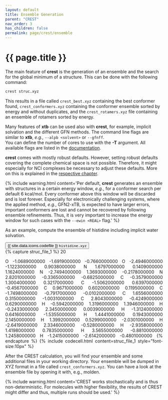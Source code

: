 ```yaml
---
layout: default
title: Ensemble Generation
parent: "CREST"
nav_order: 3
has_children: false
permalink: page/crest/ensemble
---
```


# {{ page.title }}

The main feature of **crest** is the generation of an ensemble and the search for the global minimum of a structure. This can be done with the following command:

```bash
crest struc.xyz
```

This results in a file called `crest_best.xyz` containing the best conformer found, `crest_conformers.xyz` containing the conformer ensemble sorted by energy and without duplicates, and the `crest_rotamers.xyz` file containing an ensemble of rotamers sorted by energy.

Many features of **xtb** can be used also with **crest**, for example, implicit solvation and the different GFN methods. The command line flags are similar to **xtb**, *e.g.,* `--alpb <solvent>` or `--gfnff`.  
You can define the number of cores to use with the **-T** argument. All available flags are listed in the [documentation](https://crest-lab.github.io/crest-docs/page/documentation/keywords.html).

**crest** comes with mostly robust defaults. However, setting robust defaults covering the complete chemical space is not possible. Therefore, it might especially for NCI complexes be necessary to adjust these defaults. More on this is explained in the [respective chapter](page/crest/nci).

{% include warning.html content='Per default, **crest** generates an ensemble with structures in a certain energy window, *e.g.*, for a conformer search per default 6 kcal/mol. Every conformer above this window will be discarded and is lost forever. Especially for electronically challenging systems, where the applied method, *e.g.*, GFN2-xTB, is expected to have larger errors, important conformers are lost and cannot be recovered by following ensemble refinements. Thus, it is very important to increase the energy window for such cases with the `--ewin <REAL>` flag.' %}

As an example, compute the ensemble of histidine including implicit water solvation.

<!-- Tab links -->
<div class="tab card">
  <button
    class="tablinks tab-id-1"
    onclick="openTabId(event, 'struc-1', 'tab-id-1')"
    id="open-1">
    {{ site.data.icons.codefile }} <code>histidine.xyz</code>
  </button>
</div>
<!-- Tab content -->
<div id="struc-1" class="tabcontent tab-id-1" style="text-align:justify">
{% capture struc_file_1 %}
20

O     -1.0689000000   -1.6919000000   -0.7660000000
O     -2.4946000000   -1.1223000000    0.9038000000
N      1.6797000000    0.1409000000    1.1624000000
N     -2.7494000000    1.3693000000   -0.2178000000
N      2.8201000000   -0.3365000000   -0.6825000000
C     -0.3579000000    1.3004000000    0.3217000000
C     -1.5062000000    0.6397000000   -0.4567000000
C      0.9671000000    0.6020000000    0.1195000000
C     -1.7498000000   -0.7917000000   -0.0102000000
C      1.6556000000    0.3150000000   -1.0031000000
C      2.8043000000   -0.4249000000    0.6290000000
H     -0.5942000000    1.3196000000    1.3946000000
H     -0.2433000000    2.3450000000    0.0039000000
H     -1.3124000000    0.6416000000   -1.5355000000
H      1.4441000000    0.1943000000    2.1450000000
H      1.3992000000    0.5299000000   -2.0301000000
H     -2.6419000000    2.3346000000   -0.5280000000
H     -2.9358000000    1.4198000000    0.7835000000
H      3.5655000000   -0.8810000000    1.2458000000
H     -1.2415000000   -2.6142000000   -0.4801000000
{% endcapture %}
{% include codecell.html content=struc_file_1 style="font-size:10px" %}
</div>

After the CREST calculation, you will find your ensemble and some additional files in your working directory. Your ensemble will be dumped in XYZ format in a file called `crest_conformers.xyz`. You can have a look at the ensemble file by opening it with, e.g., molden.

{% include warning.html content='CREST works stochastically and is thus non-deterministic. For molecules with higher flexibility, the results of CREST might differ and thus, multiple runs should be used.' %}
